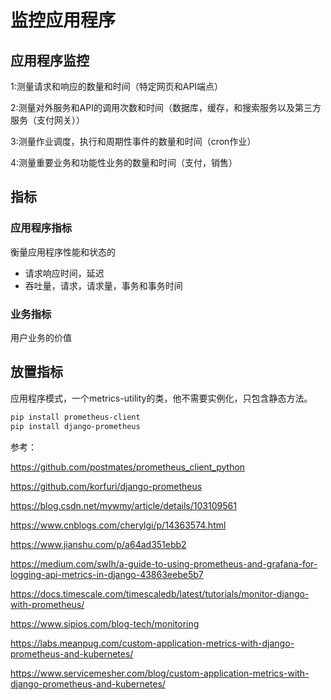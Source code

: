 # 监控应用程序

## 应用程序监控

1:测量请求和响应的数量和时间（特定网页和API端点）

2:测量对外服务和API的调用次数和时间（数据库，缓存，和搜索服务以及第三方服务（支付网关））

3:测量作业调度，执行和周期性事件的数量和时间（cron作业）

4:测量重要业务和功能性业务的数量和时间（支付，销售）

## 指标

### 应用程序指标  

衡量应用程序性能和状态的

- 请求响应时间，延迟
- 吞吐量，请求，请求量，事务和事务时间

### 业务指标

用户业务的价值

## 放置指标

应用程序模式，一个metrics-utility的类，他不需要实例化，只包含静态方法。

```sh
pip install prometheus-client
pip install django-prometheus
```

参考：

https://github.com/postmates/prometheus_client_python

https://github.com/korfuri/django-prometheus

https://blog.csdn.net/mywmy/article/details/103109561

https://www.cnblogs.com/cherylgi/p/14363574.html

https://www.jianshu.com/p/a64ad351ebb2

https://medium.com/swlh/a-guide-to-using-prometheus-and-grafana-for-logging-api-metrics-in-django-43863eebe5b7

https://docs.timescale.com/timescaledb/latest/tutorials/monitor-django-with-prometheus/

https://www.sipios.com/blog-tech/monitoring

https://labs.meanpug.com/custom-application-metrics-with-django-prometheus-and-kubernetes/

https://www.servicemesher.com/blog/custom-application-metrics-with-django-prometheus-and-kubernetes/

